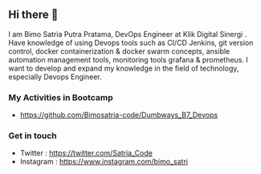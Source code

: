 ## Hi there 👋

I am Bimo Satria Putra Pratama, DevOps Engineer at Klik Digital Sinergi . Have knowledge of using Devops tools such as CI/CD Jenkins, git version control, docker containerization & docker swarm concepts, ansible automation management tools, monitoring tools grafana & prometheus. I want to develop and expand my knowledge in the field of technology, especially Devops Engineer.

### My Activities in Bootcamp
* https://github.com/Bimosatria-code/Dumbways_B7_Devops

### Get in touch
* Twitter : https://twitter.com/Satria_Code
* Instagram : https://www.instagram.com/bimo_satri
